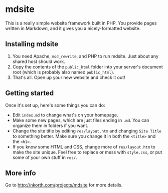 # mdsite

This is a really simple website framework built in PHP.
You provide pages written in Markdown, and it gives you a nicely-formatted website.

## Installing mdsite

1. You need Apache, `mod_rewrite`, and PHP to run mdsite. Just about any shared host should work.
1. Copy the contents of the `public_html` folder into your server's document root (which is probably also named `public_html`).
1. That's all. Open up your new website and check it out!

## Getting started

Once it's set up, here's some things you can do:

* Edit `index.md` to change what's on your homepage.
* Make some new pages, which are just files ending in `.md`. You can organize them in folders if you want.
* Change the site title by editing `res/layout.htm` and changing `Site Title` to something better.
  Make sure you change it in both the `<title>` and the `<h1>`.
* If you know some HTML and CSS, change more of `res/layout.htm` to make the site unique.
  Feel free to replace or mess with `style.css`, or put some of your own stuff in `res/`.

## More info

Go to <http://nkorth.com/projects/mdsite> for more details.
